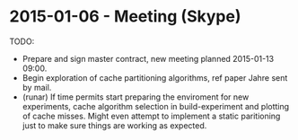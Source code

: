 # 2015-01-06 - Meeting (Skype)

TODO:
- Prepare and sign master contract, new meeting planned 2015-01-13 09:00.
- Begin exploration of cache partitioning algorithms, ref paper Jahre sent by mail.
- (runar) If time permits start preparing the enviroment for new experiments, cache algorithm selection in build-experiment and plotting of cache misses. Might even attempt to implement a static paritioning just to make sure things are working as expected.
